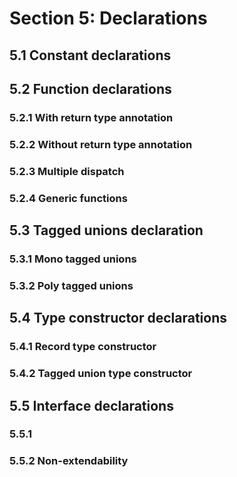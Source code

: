 # Section 5: Declarations

## 5.1 Constant declarations

## 5.2 Function declarations

### 5.2.1 With return type annotation

### 5.2.2 Without return type annotation

### 5.2.3 Multiple dispatch

### 5.2.4 Generic functions

## 5.3 Tagged unions declaration

### 5.3.1 Mono tagged unions

### 5.3.2 Poly tagged unions

## 5.4 Type constructor declarations

### 5.4.1 Record type constructor

### 5.4.2 Tagged union type constructor

## 5.5 Interface declarations

### 5.5.1 

### 5.5.2 Non-extendability 



